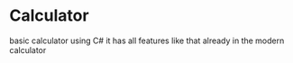 # Calculator
basic calculator using C# it has all features like that already in the modern calculator 
